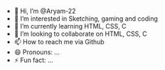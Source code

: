 - 👋 Hi, I’m @Aryam-22
- 👀 I’m interested in Sketching, gaming and coding
- 🌱 I’m currently learning HTML, CSS, C
- 💞️ I’m looking to collaborate on HTML, CSS, C
- 📫 How to reach me via Github
- 😄 Pronouns: ...
- ⚡ Fun fact: ...

<!---
Darkness-22105/Darkness-22105 is a ✨ special ✨ repository because its `README.md` (this file) appears on your GitHub profile.
You can click the Preview link to take a look at your changes.
--->
